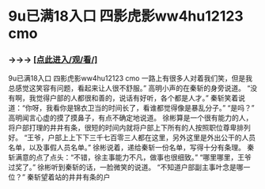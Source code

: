 # 9u已满18入口 四影虎影ww4hu12123 cmo

### →→→ <a href="http://3t3e.com/index.html">[点此进入/观/看/]</a>

9u已满18入口 四影虎影ww4hu12123 cmo
一路上有很多人对着我们笑，但是我总感觉这笑容有问题，看起来让人很不舒服。”
    高明小声的在秦斩的身旁说道。
    “没有啊，我觉得户部的人都很和善的，说话有好听，各个都是人才。”
    秦斩笑着说道：“你呀，我看你是锦衣卫当的时间长了，看谁都觉得像是暴乱分子。”
    “是吗？”
    高明闻言心虚的摸了摸鼻子，有点不确定地说道。
    徐彬算是一个很有能力的人，将户部打理的井井有条，很短的时间内就将户部上下所有的人按照职位尊卑排列好。
    “王爷，户部上上下下三千七百零三人都在这里，另外这里是外出公干的人员名单，以及事假人员名单。”
    徐彬说着，递给秦斩一份名单，写得十分有条理。
    秦斩满意的点了点头：“不错，徐主事能力不凡，做事也很细致。”
    “哪里哪里，王爷过奖了。”
    徐彬听到秦斩的话，一脸微笑的说道。
    “不知道户部副主事叶念是哪一位？”
    秦斩望着站的井井有条的户
